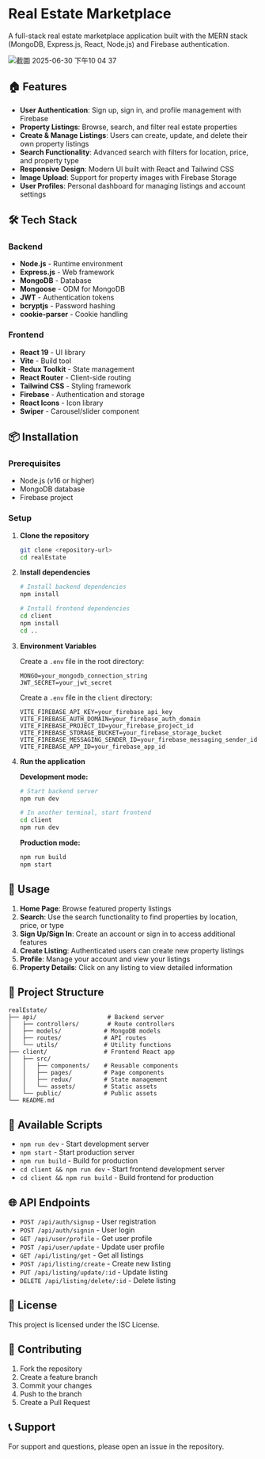 # Real Estate Marketplace

A full-stack real estate marketplace application built with the MERN stack (MongoDB, Express.js, React, Node.js) and Firebase authentication.

![截圖 2025-06-30 下午10 04 37](https://github.com/user-attachments/assets/33f931fd-d131-4e11-b6cb-a61c74ea61c3)


## 🏠 Features

- **User Authentication**: Sign up, sign in, and profile management with Firebase
- **Property Listings**: Browse, search, and filter real estate properties
- **Create & Manage Listings**: Users can create, update, and delete their own property listings
- **Search Functionality**: Advanced search with filters for location, price, and property type
- **Responsive Design**: Modern UI built with React and Tailwind CSS
- **Image Upload**: Support for property images with Firebase Storage
- **User Profiles**: Personal dashboard for managing listings and account settings

## 🛠️ Tech Stack

### Backend
- **Node.js** - Runtime environment
- **Express.js** - Web framework
- **MongoDB** - Database
- **Mongoose** - ODM for MongoDB
- **JWT** - Authentication tokens
- **bcryptjs** - Password hashing
- **cookie-parser** - Cookie handling

### Frontend
- **React 19** - UI library
- **Vite** - Build tool
- **Redux Toolkit** - State management
- **React Router** - Client-side routing
- **Tailwind CSS** - Styling framework
- **Firebase** - Authentication and storage
- **React Icons** - Icon library
- **Swiper** - Carousel/slider component

## 📦 Installation

### Prerequisites
- Node.js (v16 or higher)
- MongoDB database
- Firebase project

### Setup

1. **Clone the repository**
   ```bash
   git clone <repository-url>
   cd realEstate
   ```

2. **Install dependencies**
   ```bash
   # Install backend dependencies
   npm install
   
   # Install frontend dependencies
   cd client
   npm install
   cd ..
   ```

3. **Environment Variables**

   Create a `.env` file in the root directory:
   ```env
   MONGO=your_mongodb_connection_string
   JWT_SECRET=your_jwt_secret
   ```

   Create a `.env` file in the `client` directory:
   ```env
   VITE_FIREBASE_API_KEY=your_firebase_api_key
   VITE_FIREBASE_AUTH_DOMAIN=your_firebase_auth_domain
   VITE_FIREBASE_PROJECT_ID=your_firebase_project_id
   VITE_FIREBASE_STORAGE_BUCKET=your_firebase_storage_bucket
   VITE_FIREBASE_MESSAGING_SENDER_ID=your_firebase_messaging_sender_id
   VITE_FIREBASE_APP_ID=your_firebase_app_id
   ```

4. **Run the application**

   **Development mode:**
   ```bash
   # Start backend server
   npm run dev
   
   # In another terminal, start frontend
   cd client
   npm run dev
   ```

   **Production mode:**
   ```bash
   npm run build
   npm start
   ```

## 🚀 Usage

1. **Home Page**: Browse featured property listings
2. **Search**: Use the search functionality to find properties by location, price, or type
3. **Sign Up/Sign In**: Create an account or sign in to access additional features
4. **Create Listing**: Authenticated users can create new property listings
5. **Profile**: Manage your account and view your listings
6. **Property Details**: Click on any listing to view detailed information

## 📁 Project Structure

```
realEstate/
├── api/                    # Backend server
│   ├── controllers/        # Route controllers
│   ├── models/            # MongoDB models
│   ├── routes/            # API routes
│   └── utils/             # Utility functions
├── client/                # Frontend React app
│   ├── src/
│   │   ├── components/    # Reusable components
│   │   ├── pages/         # Page components
│   │   ├── redux/         # State management
│   │   └── assets/        # Static assets
│   └── public/            # Public assets
└── README.md
```

## 🔧 Available Scripts

- `npm run dev` - Start development server
- `npm start` - Start production server
- `npm run build` - Build for production
- `cd client && npm run dev` - Start frontend development server
- `cd client && npm run build` - Build frontend for production

## 🌐 API Endpoints

- `POST /api/auth/signup` - User registration
- `POST /api/auth/signin` - User login
- `GET /api/user/profile` - Get user profile
- `POST /api/user/update` - Update user profile
- `GET /api/listing/get` - Get all listings
- `POST /api/listing/create` - Create new listing
- `PUT /api/listing/update/:id` - Update listing
- `DELETE /api/listing/delete/:id` - Delete listing

## 📝 License

This project is licensed under the ISC License.

## 🤝 Contributing

1. Fork the repository
2. Create a feature branch
3. Commit your changes
4. Push to the branch
5. Create a Pull Request

## 📞 Support

For support and questions, please open an issue in the repository.
